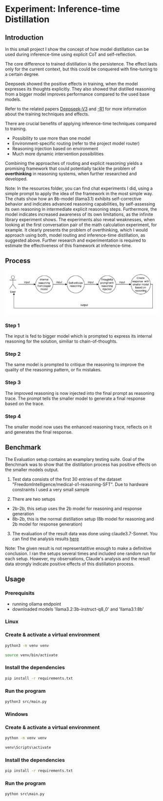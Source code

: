 # Experiment: Inference-time Distillation

## Introduction

In this small project I show the concept of how model distillation can be used during inference-time using explicit CoT and self-reflection.

The core difference to trained distillation is the persistence. The effect lasts only for the current context, but this could be conquered with fine-tuning to a certain degree.

Deepseek showed the positive effects in training, when the model expresses its thoughts explicitly. They also showed that distilled reasoning from a bigger model improves performance compared to the used base models.

Refer to the related papers [Deepseek-V3](https://arxiv.org/pdf/2412.19437) and [-R1](https://arxiv.org/pdf/2501.12948) for more information about the training techniques and effects.

There are crucial benefits of applying inference-time techniques compared to training.

- Possibility to use more than one model
- Environment-specific routing (refer to the project model router)
- Reasoning injection based on environment
- Much more dynamic intervention possibilities

Combining the approaches of routing and explicit reasoning yields a promising framework that could potentially tackle the problem of **overthinking** in reasoning systems, when further researched and developed.

Note: In the resources folder, you can find chat experiments I did, using a simple prompt to apply the idea of the framework in the most simple way. The chats show how an 8b-model (llama3.1) exhibits self-corrective behavior and indicates advanced reasoning capabilities, by self-assessing its own reasoning in intermediate explicit reasoning steps. Furthermore, the model indicates increased awareness of its own limitations, as the infinite library experiment shows. The experiments also reveal weaknesses, when looking at the first conversation pair of the math calculation experiment, for example. It clearly presents the problem of overthinking, which I would approach using both, model routing and inference-time distillation, as suggested above. Further research and experimentation is required to estimate the effectiveness of this framework at inference-time.

## Process

![Process](resources/inference-time-distillation.png)

### Step 1

The input is fed to bigger model which is prompted to express
its internal reasoning for the solution, similiar to chain-of-thoughts.

### Step 2

The same model is prompted to critique the reasoning to improve the quality of the reasoning pattern, or fix mistakes.

### Step 3

The improved reasoning is now injected into the final prompt as reasoning trace. The prompt tells the smaller model to generate a final response based on the trace.

### Step 4

The smaller model now uses the enhanced reasoning trace, reflects on it and generates the final response.

## Benchmark

The Evaluation setup contains an examplary testing suite.
Goal of the Benchmark was to show that the distillation process has positive effects on the smaller models output.

1. Test data consists of the first 30 entries of the dataset "FreedomIntelligence/medical-o1-reasoning-SFT". 
Due to hardware constraints I used a very small sample

2. There are two setups 
- 2b-2b, this setup uses the 2b model for reasoning and response generation
- 8b-2b, this is the normal distillation setup (8b model for reasoning and 2b model for response generation)

3. The evaluation of the result data was done using claude3.7-Sonnet.
You can find the analysis results [here](resources/benchmark/comparative-analysis.md)

Note: The given result is not representatitive enough to make a definitive conclusion. 
I ran the setups several times and included one random run for each setup.
However, my observations, Claude's analysis and the result data strongly indicate positive effects of this distillation process.

## Usage

### Prerequisits

- running ollama endpoint
- downloaded models 'llama3.2:3b-instruct-q8_0' and 'llama3.1:8b'

### Linux

### Create & activate a virtual environment

```bash
python3 -m venv venv
```
```bash
source venv/bin/activate
```
### Install the dependencies

```bash
pip install -r requirements.txt
```
### Run the program

```bash
python3 src/main.py
```

### Windows

### Create & activate a virtual environment

```cmd
python -m venv venv
```
```cmd
venv\Scripts\activate
```
### Install the dependencies

```cmd
pip install -r requirements.txt
```
### Run the program

```cmd
python src\main.py
```
